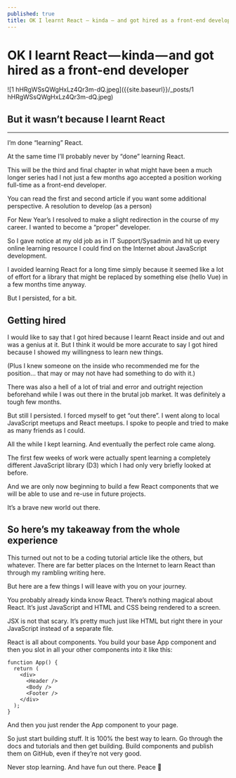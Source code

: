 ```yaml
---
published: true
title: OK I learnt React — kinda — and got hired as a front-end developer
---
```

# OK I learnt React — kinda — and got hired as a front-end developer

![1 hHRgWSsQWgHxLz4Qr3m-dQ.jpeg]({{site.baseurl}}/_posts/1 hHRgWSsQWgHxLz4Qr3m-dQ.jpeg)


## But it wasn’t because I learnt React

---

I’m done “learning” React.

At the same time I’ll probably never by “done” learning React.

This will be the third and final chapter in what might have been a much longer series had I not just a few months ago accepted a position working full-time as a front-end developer.

You can read the first and second article if you want some additional perspective.
A resolution to develop (as a person)

For New Year’s I resolved to make a slight redirection in the course of my career. I wanted to become a “proper” developer.

So I gave notice at my old job as in IT Support/Sysadmin and hit up every online learning resource I could find on the Internet about JavaScript development.

I avoided learning React for a long time simply because it seemed like a lot of effort for a library that might be replaced by something else (hello Vue) in a few months time anyway.

But I persisted, for a bit.

## Getting hired

I would like to say that I got hired because I learnt React inside and out and was a genius at it. But I think it would be more accurate to say I got hired because I showed my willingness to learn new things.

(Plus I knew someone on the inside who recommended me for the position… that may or may not have had something to do with it.)

There was also a hell of a lot of trial and error and outright rejection beforehand while I was out there in the brutal job market. It was definitely a tough few months.

But still I persisted. I forced myself to get “out there”. I went along to local JavaScript meetups and React meetups. I spoke to people and tried to make as many friends as I could.

All the while I kept learning. And eventually the perfect role came along.

The first few weeks of work were actually spent learning a completely different JavaScript library (D3) which I had only very briefly looked at before.

And we are only now beginning to build a few React components that we will be able to use and re-use in future projects.

It’s a brave new world out there.

## So here’s my takeaway from the whole experience

This turned out not to be a coding tutorial article like the others, but whatever. There are far better places on the Internet to learn React than through my rambling writing here.

But here are a few things I will leave with you on your journey.

You probably already kinda know React. There’s nothing magical about React. It’s just JavaScript and HTML and CSS being rendered to a screen.

JSX is not that scary. It’s pretty much just like HTML but right there in your JavaScript instead of a separate file.

React is all about components. You build your base App component and then you slot in all your other components into it like this:

```
function App() {
  return (
    <div>
      <Header />
      <Body />
      <Footer />
    </div>
  );
}
```

And then you just render the App component to your page.

So just start building stuff. It is 100% the best way to learn. Go through the docs and tutorials and then get building. Build components and publish them on GitHub, even if they’re not very good.

Never stop learning. And have fun out there. Peace 🍑
